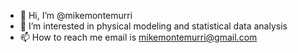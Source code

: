 - 👋 Hi, I’m @mikemontemurri
- 👀 I’m interested in physical modeling and statistical data analysis
- 📫 How to reach me email is mikemontemurri@gmail.com

<!---
mikemontemurri/mikemontemurri is a ✨ special ✨ repository because its `README.md` (this file) appears on your GitHub profile.
You can click the Preview link to take a look at your changes.
--->
